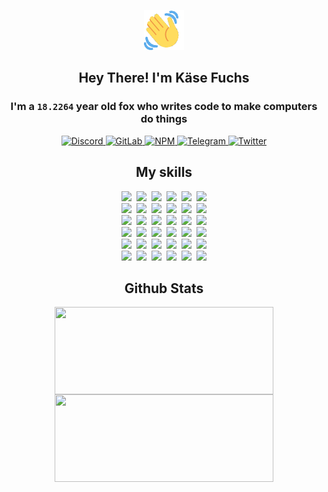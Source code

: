 <div><p align=center><img src=./resources/images/wave.gif width=64px height=64px></p><h2 align=center>Hey There! I'm Käse Fuchs</h2><h3 align=center>I'm a <code>18.2264</code> year old fox who writes code to make computers do things</h3><p align=center><a href=https://discord.com/users/507526681125322772><img alt=Discord src="https://img.shields.io/badge/Discord-5865F2?logo=discord&logoColor=white&style=flat-square#50c4fdea2bc33ad45b958be2542944fb"> </a><a href=https://gitlab.com/kasefuchs><img alt=GitLab src="https://img.shields.io/badge/GitLab-330F63?logo=gitlab&logoColor=white&style=flat-square#50c4fdea2bc33ad45b958be2542944fb"> </a><a href=https://npmjs.com/~kasefuchs><img alt=NPM src="https://img.shields.io/badge/NPM-CB3837?logo=npm&logoColor=white&style=flat-square#50c4fdea2bc33ad45b958be2542944fb"> </a><a href=https://t.me/kasefuchs><img alt=Telegram src="https://img.shields.io/badge/Telegram-2CA5E0?logo=telegram&logoColor=white&style=flat-square#50c4fdea2bc33ad45b958be2542944fb"> </a><a href=https://twitter.com/kasefuchs><img alt=Twitter src="https://img.shields.io/badge/Twitter-1DA1F2?logo=twitter&logoColor=white&style=flat-square#50c4fdea2bc33ad45b958be2542944fb"></a></p><h2 align=center>My skills</h2><p align=center><a href=https://aws.amazon.com/ ><picture><source srcset="https://skillicons.dev/icons?i=aws&theme=dark#50c4fdea2bc33ad45b958be2542944fb" media="(prefers-color-scheme: dark)"><source srcset="https://skillicons.dev/icons?i=aws&theme=light#50c4fdea2bc33ad45b958be2542944fb" media="(prefers-color-scheme: light), (prefers-color-scheme: no-preference)"><img src="https://skillicons.dev/icons?i=aws&theme=light#50c4fdea2bc33ad45b958be2542944fb"></picture></a>&nbsp;&nbsp;<a href=https://en.wikipedia.org/wiki/Bash_(Unix_shell)><picture><source srcset="https://skillicons.dev/icons?i=bash&theme=dark#50c4fdea2bc33ad45b958be2542944fb" media="(prefers-color-scheme: dark)"><source srcset="https://skillicons.dev/icons?i=bash&theme=light#50c4fdea2bc33ad45b958be2542944fb" media="(prefers-color-scheme: light), (prefers-color-scheme: no-preference)"><img src="https://skillicons.dev/icons?i=bash&theme=light#50c4fdea2bc33ad45b958be2542944fb"></picture></a>&nbsp;&nbsp;<a href=https://discord.com/developers/docs><picture><source srcset="https://skillicons.dev/icons?i=bots&theme=dark#50c4fdea2bc33ad45b958be2542944fb" media="(prefers-color-scheme: dark)"><source srcset="https://skillicons.dev/icons?i=bots&theme=light#50c4fdea2bc33ad45b958be2542944fb" media="(prefers-color-scheme: light), (prefers-color-scheme: no-preference)"><img src="https://skillicons.dev/icons?i=bots&theme=light#50c4fdea2bc33ad45b958be2542944fb"></picture></a>&nbsp;&nbsp;<a href=https://www.cloudflare.com/ ><picture><source srcset="https://skillicons.dev/icons?i=cloudflare&theme=dark#50c4fdea2bc33ad45b958be2542944fb" media="(prefers-color-scheme: dark)"><source srcset="https://skillicons.dev/icons?i=cloudflare&theme=light#50c4fdea2bc33ad45b958be2542944fb" media="(prefers-color-scheme: light), (prefers-color-scheme: no-preference)"><img src="https://skillicons.dev/icons?i=cloudflare&theme=light#50c4fdea2bc33ad45b958be2542944fb"></picture></a>&nbsp;&nbsp;<a href=https://en.wikipedia.org/wiki/CSS><picture><source srcset="https://skillicons.dev/icons?i=css&theme=dark#50c4fdea2bc33ad45b958be2542944fb" media="(prefers-color-scheme: dark)"><source srcset="https://skillicons.dev/icons?i=css&theme=light#50c4fdea2bc33ad45b958be2542944fb" media="(prefers-color-scheme: light), (prefers-color-scheme: no-preference)"><img src="https://skillicons.dev/icons?i=css&theme=light#50c4fdea2bc33ad45b958be2542944fb"></picture></a>&nbsp;&nbsp;<a href=https://www.docker.com/ ><picture><source srcset="https://skillicons.dev/icons?i=docker&theme=dark#50c4fdea2bc33ad45b958be2542944fb" media="(prefers-color-scheme: dark)"><source srcset="https://skillicons.dev/icons?i=docker&theme=light#50c4fdea2bc33ad45b958be2542944fb" media="(prefers-color-scheme: light), (prefers-color-scheme: no-preference)"><img src="https://skillicons.dev/icons?i=docker&theme=light#50c4fdea2bc33ad45b958be2542944fb"></picture></a><br><a href=https://www.electronjs.org/ ><picture><source srcset="https://skillicons.dev/icons?i=electron&theme=dark#50c4fdea2bc33ad45b958be2542944fb" media="(prefers-color-scheme: dark)"><source srcset="https://skillicons.dev/icons?i=electron&theme=light#50c4fdea2bc33ad45b958be2542944fb" media="(prefers-color-scheme: light), (prefers-color-scheme: no-preference)"><img src="https://skillicons.dev/icons?i=electron&theme=light#50c4fdea2bc33ad45b958be2542944fb"></picture></a>&nbsp;&nbsp;<a href=https://expressjs.com/ ><picture><source srcset="https://skillicons.dev/icons?i=express&theme=dark#50c4fdea2bc33ad45b958be2542944fb" media="(prefers-color-scheme: dark)"><source srcset="https://skillicons.dev/icons?i=express&theme=light#50c4fdea2bc33ad45b958be2542944fb" media="(prefers-color-scheme: light), (prefers-color-scheme: no-preference)"><img src="https://skillicons.dev/icons?i=express&theme=light#50c4fdea2bc33ad45b958be2542944fb"></picture></a>&nbsp;&nbsp;<a href=https://www.figma.com/ ><picture><source srcset="https://skillicons.dev/icons?i=figma&theme=dark#50c4fdea2bc33ad45b958be2542944fb" media="(prefers-color-scheme: dark)"><source srcset="https://skillicons.dev/icons?i=figma&theme=light#50c4fdea2bc33ad45b958be2542944fb" media="(prefers-color-scheme: light), (prefers-color-scheme: no-preference)"><img src="https://skillicons.dev/icons?i=figma&theme=light#50c4fdea2bc33ad45b958be2542944fb"></picture></a>&nbsp;&nbsp;<a href=https://firebase.google.com/ ><picture><source srcset="https://skillicons.dev/icons?i=firebase&theme=dark#50c4fdea2bc33ad45b958be2542944fb" media="(prefers-color-scheme: dark)"><source srcset="https://skillicons.dev/icons?i=firebase&theme=light#50c4fdea2bc33ad45b958be2542944fb" media="(prefers-color-scheme: light), (prefers-color-scheme: no-preference)"><img src="https://skillicons.dev/icons?i=firebase&theme=light#50c4fdea2bc33ad45b958be2542944fb"></picture></a>&nbsp;&nbsp;<a href=https://flask.palletsprojects.com/ ><picture><source srcset="https://skillicons.dev/icons?i=flask&theme=dark#50c4fdea2bc33ad45b958be2542944fb" media="(prefers-color-scheme: dark)"><source srcset="https://skillicons.dev/icons?i=flask&theme=light#50c4fdea2bc33ad45b958be2542944fb" media="(prefers-color-scheme: light), (prefers-color-scheme: no-preference)"><img src="https://skillicons.dev/icons?i=flask&theme=light#50c4fdea2bc33ad45b958be2542944fb"></picture></a>&nbsp;&nbsp;<a href=https://cloud.google.com/ ><picture><source srcset="https://skillicons.dev/icons?i=gcp&theme=dark#50c4fdea2bc33ad45b958be2542944fb" media="(prefers-color-scheme: dark)"><source srcset="https://skillicons.dev/icons?i=gcp&theme=light#50c4fdea2bc33ad45b958be2542944fb" media="(prefers-color-scheme: light), (prefers-color-scheme: no-preference)"><img src="https://skillicons.dev/icons?i=gcp&theme=light#50c4fdea2bc33ad45b958be2542944fb"></picture></a><br><a href=https://git-scm.com/ ><picture><source srcset="https://skillicons.dev/icons?i=git&theme=dark#50c4fdea2bc33ad45b958be2542944fb" media="(prefers-color-scheme: dark)"><source srcset="https://skillicons.dev/icons?i=git&theme=light#50c4fdea2bc33ad45b958be2542944fb" media="(prefers-color-scheme: light), (prefers-color-scheme: no-preference)"><img src="https://skillicons.dev/icons?i=git&theme=light#50c4fdea2bc33ad45b958be2542944fb"></picture></a>&nbsp;&nbsp;<a href=https://github.com/ ><picture><source srcset="https://skillicons.dev/icons?i=github&theme=dark#50c4fdea2bc33ad45b958be2542944fb" media="(prefers-color-scheme: dark)"><source srcset="https://skillicons.dev/icons?i=github&theme=light#50c4fdea2bc33ad45b958be2542944fb" media="(prefers-color-scheme: light), (prefers-color-scheme: no-preference)"><img src="https://skillicons.dev/icons?i=github&theme=light#50c4fdea2bc33ad45b958be2542944fb"></picture></a>&nbsp;&nbsp;<a href=https://gitlab.com/ ><picture><source srcset="https://skillicons.dev/icons?i=gitlab&theme=dark#50c4fdea2bc33ad45b958be2542944fb" media="(prefers-color-scheme: dark)"><source srcset="https://skillicons.dev/icons?i=gitlab&theme=light#50c4fdea2bc33ad45b958be2542944fb" media="(prefers-color-scheme: light), (prefers-color-scheme: no-preference)"><img src="https://skillicons.dev/icons?i=gitlab&theme=light#50c4fdea2bc33ad45b958be2542944fb"></picture></a>&nbsp;&nbsp;<a href=https://www.heroku.com/ ><picture><source srcset="https://skillicons.dev/icons?i=heroku&theme=dark#50c4fdea2bc33ad45b958be2542944fb" media="(prefers-color-scheme: dark)"><source srcset="https://skillicons.dev/icons?i=heroku&theme=light#50c4fdea2bc33ad45b958be2542944fb" media="(prefers-color-scheme: light), (prefers-color-scheme: no-preference)"><img src="https://skillicons.dev/icons?i=heroku&theme=light#50c4fdea2bc33ad45b958be2542944fb"></picture></a>&nbsp;&nbsp;<a href=https://en.wikipedia.org/wiki/HTML><picture><source srcset="https://skillicons.dev/icons?i=html&theme=dark#50c4fdea2bc33ad45b958be2542944fb" media="(prefers-color-scheme: dark)"><source srcset="https://skillicons.dev/icons?i=html&theme=light#50c4fdea2bc33ad45b958be2542944fb" media="(prefers-color-scheme: light), (prefers-color-scheme: no-preference)"><img src="https://skillicons.dev/icons?i=html&theme=light#50c4fdea2bc33ad45b958be2542944fb"></picture></a>&nbsp;&nbsp;<a href=https://en.wikipedia.org/wiki/JavaScript><picture><source srcset="https://skillicons.dev/icons?i=js&theme=dark#50c4fdea2bc33ad45b958be2542944fb" media="(prefers-color-scheme: dark)"><source srcset="https://skillicons.dev/icons?i=js&theme=light#50c4fdea2bc33ad45b958be2542944fb" media="(prefers-color-scheme: light), (prefers-color-scheme: no-preference)"><img src="https://skillicons.dev/icons?i=js&theme=light#50c4fdea2bc33ad45b958be2542944fb"></picture></a><br><a href=https://en.wikipedia.org/wiki/Linux><picture><source srcset="https://skillicons.dev/icons?i=linux&theme=dark#50c4fdea2bc33ad45b958be2542944fb" media="(prefers-color-scheme: dark)"><source srcset="https://skillicons.dev/icons?i=linux&theme=light#50c4fdea2bc33ad45b958be2542944fb" media="(prefers-color-scheme: light), (prefers-color-scheme: no-preference)"><img src="https://skillicons.dev/icons?i=linux&theme=light#50c4fdea2bc33ad45b958be2542944fb"></picture></a>&nbsp;&nbsp;<a href=https://mui.com/ ><picture><source srcset="https://skillicons.dev/icons?i=materialui&theme=dark#50c4fdea2bc33ad45b958be2542944fb" media="(prefers-color-scheme: dark)"><source srcset="https://skillicons.dev/icons?i=materialui&theme=light#50c4fdea2bc33ad45b958be2542944fb" media="(prefers-color-scheme: light), (prefers-color-scheme: no-preference)"><img src="https://skillicons.dev/icons?i=materialui&theme=light#50c4fdea2bc33ad45b958be2542944fb"></picture></a>&nbsp;&nbsp;<a href=https://en.wikipedia.org/wiki/Markdown><picture><source srcset="https://skillicons.dev/icons?i=md&theme=dark#50c4fdea2bc33ad45b958be2542944fb" media="(prefers-color-scheme: dark)"><source srcset="https://skillicons.dev/icons?i=md&theme=light#50c4fdea2bc33ad45b958be2542944fb" media="(prefers-color-scheme: light), (prefers-color-scheme: no-preference)"><img src="https://skillicons.dev/icons?i=md&theme=light#50c4fdea2bc33ad45b958be2542944fb"></picture></a>&nbsp;&nbsp;<a href=https://www.mongodb.com/ ><picture><source srcset="https://skillicons.dev/icons?i=mongodb&theme=dark#50c4fdea2bc33ad45b958be2542944fb" media="(prefers-color-scheme: dark)"><source srcset="https://skillicons.dev/icons?i=mongodb&theme=light#50c4fdea2bc33ad45b958be2542944fb" media="(prefers-color-scheme: light), (prefers-color-scheme: no-preference)"><img src="https://skillicons.dev/icons?i=mongodb&theme=light#50c4fdea2bc33ad45b958be2542944fb"></picture></a>&nbsp;&nbsp;<a href=https://www.mysql.com/ ><picture><source srcset="https://skillicons.dev/icons?i=mysql&theme=dark#50c4fdea2bc33ad45b958be2542944fb" media="(prefers-color-scheme: dark)"><source srcset="https://skillicons.dev/icons?i=mysql&theme=light#50c4fdea2bc33ad45b958be2542944fb" media="(prefers-color-scheme: light), (prefers-color-scheme: no-preference)"><img src="https://skillicons.dev/icons?i=mysql&theme=light#50c4fdea2bc33ad45b958be2542944fb"></picture></a>&nbsp;&nbsp;<a href=https://nextjs.org/ ><picture><source srcset="https://skillicons.dev/icons?i=nextjs&theme=dark#50c4fdea2bc33ad45b958be2542944fb" media="(prefers-color-scheme: dark)"><source srcset="https://skillicons.dev/icons?i=nextjs&theme=light#50c4fdea2bc33ad45b958be2542944fb" media="(prefers-color-scheme: light), (prefers-color-scheme: no-preference)"><img src="https://skillicons.dev/icons?i=nextjs&theme=light#50c4fdea2bc33ad45b958be2542944fb"></picture></a><br><a href=https://nodejs.org/en/ ><picture><source srcset="https://skillicons.dev/icons?i=nodejs&theme=dark#50c4fdea2bc33ad45b958be2542944fb" media="(prefers-color-scheme: dark)"><source srcset="https://skillicons.dev/icons?i=nodejs&theme=light#50c4fdea2bc33ad45b958be2542944fb" media="(prefers-color-scheme: light), (prefers-color-scheme: no-preference)"><img src="https://skillicons.dev/icons?i=nodejs&theme=light#50c4fdea2bc33ad45b958be2542944fb"></picture></a>&nbsp;&nbsp;<a href=https://www.postgresql.org/ ><picture><source srcset="https://skillicons.dev/icons?i=postgres&theme=dark#50c4fdea2bc33ad45b958be2542944fb" media="(prefers-color-scheme: dark)"><source srcset="https://skillicons.dev/icons?i=postgres&theme=light#50c4fdea2bc33ad45b958be2542944fb" media="(prefers-color-scheme: light), (prefers-color-scheme: no-preference)"><img src="https://skillicons.dev/icons?i=postgres&theme=light#50c4fdea2bc33ad45b958be2542944fb"></picture></a>&nbsp;&nbsp;<a href=https://learn.microsoft.com/en-us/powershell/ ><picture><source srcset="https://skillicons.dev/icons?i=powershell&theme=dark#50c4fdea2bc33ad45b958be2542944fb" media="(prefers-color-scheme: dark)"><source srcset="https://skillicons.dev/icons?i=powershell&theme=light#50c4fdea2bc33ad45b958be2542944fb" media="(prefers-color-scheme: light), (prefers-color-scheme: no-preference)"><img src="https://skillicons.dev/icons?i=powershell&theme=light#50c4fdea2bc33ad45b958be2542944fb"></picture></a>&nbsp;&nbsp;<a href=https://www.python.org/ ><picture><source srcset="https://skillicons.dev/icons?i=py&theme=dark#50c4fdea2bc33ad45b958be2542944fb" media="(prefers-color-scheme: dark)"><source srcset="https://skillicons.dev/icons?i=py&theme=light#50c4fdea2bc33ad45b958be2542944fb" media="(prefers-color-scheme: light), (prefers-color-scheme: no-preference)"><img src="https://skillicons.dev/icons?i=py&theme=light#50c4fdea2bc33ad45b958be2542944fb"></picture></a>&nbsp;&nbsp;<a href=https://www.raspberrypi.org/ ><picture><source srcset="https://skillicons.dev/icons?i=raspberrypi&theme=dark#50c4fdea2bc33ad45b958be2542944fb" media="(prefers-color-scheme: dark)"><source srcset="https://skillicons.dev/icons?i=raspberrypi&theme=light#50c4fdea2bc33ad45b958be2542944fb" media="(prefers-color-scheme: light), (prefers-color-scheme: no-preference)"><img src="https://skillicons.dev/icons?i=raspberrypi&theme=light#50c4fdea2bc33ad45b958be2542944fb"></picture></a>&nbsp;&nbsp;<a href=https://reactjs.org/ ><picture><source srcset="https://skillicons.dev/icons?i=react&theme=dark#50c4fdea2bc33ad45b958be2542944fb" media="(prefers-color-scheme: dark)"><source srcset="https://skillicons.dev/icons?i=react&theme=light#50c4fdea2bc33ad45b958be2542944fb" media="(prefers-color-scheme: light), (prefers-color-scheme: no-preference)"><img src="https://skillicons.dev/icons?i=react&theme=light#50c4fdea2bc33ad45b958be2542944fb"></picture></a><br><a href=https://redux.js.org/ ><picture><source srcset="https://skillicons.dev/icons?i=redux&theme=dark#50c4fdea2bc33ad45b958be2542944fb" media="(prefers-color-scheme: dark)"><source srcset="https://skillicons.dev/icons?i=redux&theme=light#50c4fdea2bc33ad45b958be2542944fb" media="(prefers-color-scheme: light), (prefers-color-scheme: no-preference)"><img src="https://skillicons.dev/icons?i=redux&theme=light#50c4fdea2bc33ad45b958be2542944fb"></picture></a>&nbsp;&nbsp;<a href=https://en.wikipedia.org/wiki/Regular_expression><picture><source srcset="https://skillicons.dev/icons?i=regex&theme=dark#50c4fdea2bc33ad45b958be2542944fb" media="(prefers-color-scheme: dark)"><source srcset="https://skillicons.dev/icons?i=regex&theme=light#50c4fdea2bc33ad45b958be2542944fb" media="(prefers-color-scheme: light), (prefers-color-scheme: no-preference)"><img src="https://skillicons.dev/icons?i=regex&theme=light#50c4fdea2bc33ad45b958be2542944fb"></picture></a>&nbsp;&nbsp;<a href=https://en.wikipedia.org/wiki/Sass_(stylesheet_language)><picture><source srcset="https://skillicons.dev/icons?i=sass&theme=dark#50c4fdea2bc33ad45b958be2542944fb" media="(prefers-color-scheme: dark)"><source srcset="https://skillicons.dev/icons?i=sass&theme=light#50c4fdea2bc33ad45b958be2542944fb" media="(prefers-color-scheme: light), (prefers-color-scheme: no-preference)"><img src="https://skillicons.dev/icons?i=sass&theme=light#50c4fdea2bc33ad45b958be2542944fb"></picture></a>&nbsp;&nbsp;<a href=https://www.typescriptlang.org/ ><picture><source srcset="https://skillicons.dev/icons?i=ts&theme=dark#50c4fdea2bc33ad45b958be2542944fb" media="(prefers-color-scheme: dark)"><source srcset="https://skillicons.dev/icons?i=ts&theme=light#50c4fdea2bc33ad45b958be2542944fb" media="(prefers-color-scheme: light), (prefers-color-scheme: no-preference)"><img src="https://skillicons.dev/icons?i=ts&theme=light#50c4fdea2bc33ad45b958be2542944fb"></picture></a>&nbsp;&nbsp;<a href=https://unity.com/ ><picture><source srcset="https://skillicons.dev/icons?i=unity&theme=dark#50c4fdea2bc33ad45b958be2542944fb" media="(prefers-color-scheme: dark)"><source srcset="https://skillicons.dev/icons?i=unity&theme=light#50c4fdea2bc33ad45b958be2542944fb" media="(prefers-color-scheme: light), (prefers-color-scheme: no-preference)"><img src="https://skillicons.dev/icons?i=unity&theme=light#50c4fdea2bc33ad45b958be2542944fb"></picture></a>&nbsp;&nbsp;<a href=https://workers.cloudflare.com/ ><picture><source srcset="https://skillicons.dev/icons?i=workers&theme=dark#50c4fdea2bc33ad45b958be2542944fb" media="(prefers-color-scheme: dark)"><source srcset="https://skillicons.dev/icons?i=workers&theme=light#50c4fdea2bc33ad45b958be2542944fb" media="(prefers-color-scheme: light), (prefers-color-scheme: no-preference)"><img src="https://skillicons.dev/icons?i=workers&theme=light#50c4fdea2bc33ad45b958be2542944fb"></picture></a><br></p><h2 align=center>Github Stats</h2><p align=center><picture><source srcset="https://github-readme-stats-kasefuchs.vercel.app/api/?count_private=true&hide_border=true&hide_rank=true&line_height=20&hide_title=true&username=Kasefuchs&theme=dark#50c4fdea2bc33ad45b958be2542944fb" media="(prefers-color-scheme: dark)"><source srcset="https://github-readme-stats-kasefuchs.vercel.app/api/?count_private=true&hide_border=true&hide_rank=true&line_height=20&hide_title=true&username=Kasefuchs&theme=light#50c4fdea2bc33ad45b958be2542944fb" media="(prefers-color-scheme: light), (prefers-color-scheme: no-preference)"><img align=middle width=350 height=140 src="https://github-readme-stats-kasefuchs.vercel.app/api/?count_private=true&hide_border=true&hide_rank=true&line_height=20&hide_title=true&username=Kasefuchs&theme=light#50c4fdea2bc33ad45b958be2542944fb"></picture><picture><source srcset="https://github-readme-stats-kasefuchs.vercel.app/api/top-langs/?count_private=true&hide_border=true&layout=compact&username=Kasefuchs&theme=dark#50c4fdea2bc33ad45b958be2542944fb" media="(prefers-color-scheme: dark)"><source srcset="https://github-readme-stats-kasefuchs.vercel.app/api/top-langs/?count_private=true&hide_border=true&layout=compact&username=Kasefuchs&theme=light#50c4fdea2bc33ad45b958be2542944fb" media="(prefers-color-scheme: light), (prefers-color-scheme: no-preference)"><img align=middle width=350 height=140 src="https://github-readme-stats-kasefuchs.vercel.app/api/top-langs/?count_private=true&hide_border=true&layout=compact&username=Kasefuchs&theme=light#50c4fdea2bc33ad45b958be2542944fb"></picture></p><img src="https://hit.yhype.me/github/profile?user_id=64592097#50c4fdea2bc33ad45b958be2542944fb" alt=""></div>